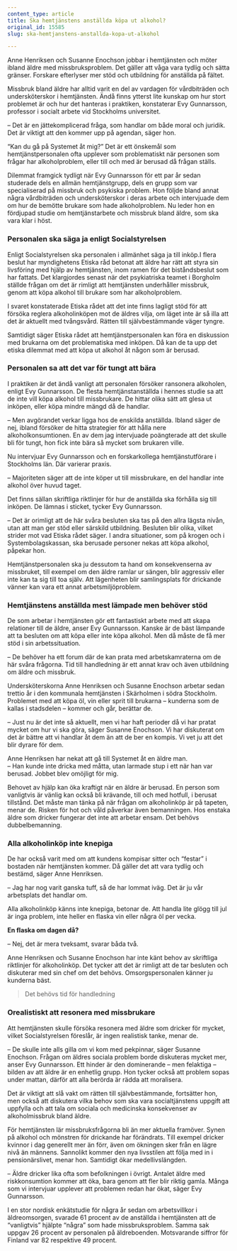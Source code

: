 ```yaml
---
content_type: article
title: Ska hemtjänstens anställda köpa ut alkohol?
original_id: 15585
slug: ska-hemtjanstens-anstallda-kopa-ut-alkohol

---
```


Anne Henriksen och Susanne Enochson jobbar i hemtjänsten och möter ibland äldre med missbruksproblem. Det gäller att våga vara tydlig och sätta gränser. Forskare efterlyser mer stöd och utbildning för anställda på fältet.

Missbruk bland äldre har alltid varit en del av vardagen för vårdbiträden och undersköterskor i hemtjänsten. Ändå finns ytterst lite kunskap om hur stort problemet är och hur det hanteras i praktiken, konstaterar Evy Gunnarsson, professor i socialt arbete vid Stockholms universitet.

– Det är en jättekomplicerad fråga, som handlar om både moral och juridik. Det är viktigt att den kommer upp på agendan, säger hon.

“Kan du gå på Systemet åt mig?” Det är ett önskemål som hemtjänstpersonalen ofta upplever som problematiskt när personen som frågar har alkoholproblem, eller till och med är berusad då frågan ställs.

Dilemmat framgick tydligt när Evy Gunnarsson för ett par år sedan studerade dels en allmän hemtjänstgrupp, dels en grupp som var specialiserad på missbruk och psykiska problem. Hon följde bland annat några vårdbiträden och undersköterskor i deras arbete och intervjuade dem om hur de bemötte brukare som hade alkoholproblem. Nu leder hon en fördjupad studie om hemtjänstarbete och missbruk bland äldre, som ska vara klar i höst.

### Personalen ska säga ja enligt Socialstyrelsen

Enligt Socialstyrelsen ska personalen i allmänhet säga ja till inköp.I flera beslut har myndighetens Etiska råd betonat att äldre har rätt att styra sin livsföring med hjälp av hemtjänsten, inom ramen för det biståndsbeslut som har fattats. Det klargjordes senast när det psykiatriska teamet i Borgholm ställde frågan om det är rimligt att hemtjänsten underhåller missbruk, genom att köpa alkohol till brukare som har alkoholproblem.

I svaret konstaterade Etiska rådet att det inte finns lagligt stöd för att försöka reglera alkoholinköpen mot de äldres vilja, om läget inte är så illa att det är aktuellt med tvångsvård. Rätten till självbestämmande väger tyngre.

Samtidigt säger Etiska rådet att hemtjänstpersonalen kan föra en diskussion med brukarna om det problematiska med inköpen. Då kan de ta upp det etiska dilemmat med att köpa ut alkohol åt någon som är berusad.

### Personalen sa att det var för tungt att bära

I praktiken är det ändå vanligt att personalen försöker ransonera alkoholen, enligt Evy Gunnarsson. De flesta hemtjänstanställda i hennes studie sa att de inte vill köpa alkohol till missbrukare. De hittar olika sätt att glesa ut inköpen, eller köpa mindre mängd då de handlar.

– Men avgörandet verkar ligga hos de enskilda anställda. Ibland säger de nej, ibland försöker de hitta strategier för att hålla nere alkoholkonsumtionen. En av dem jag intervjuade poängterade att det skulle bli för tungt, hon fick inte bära så mycket som brukaren ville.

Nu intervjuar Evy Gunnarsson och en forskarkollega hemtjänstutförare i Stockholms län. Där varierar praxis.

– Majoriteten säger att de inte köper ut till missbrukare, en del handlar inte alkohol över huvud taget.

Det finns sällan skriftliga riktlinjer för hur de anställda ska förhålla sig till inköpen. De lämnas i sticket, tycker Evy Gunnarsson.

– Det är orimligt att de här svåra besluten ska tas på den allra lägsta nivån, utan att man ger stöd eller särskild utbildning. Besluten blir olika, vilket strider mot vad Etiska rådet säger. I andra situationer, som på krogen och i Systembolagskassan, ska berusade personer nekas att köpa alkohol, påpekar hon.

Hemtjänstpersonalen ska ju dessutom ta hand om konsekvenserna av missbruket, till exempel om den äldre ramlar ur sängen, blir aggressiv eller inte kan ta sig till toa själv. Att lägenheten blir samlingsplats för drickande vänner kan vara ett annat arbetsmiljöproblem.

### Hemtjänstens anställda mest lämpade men behöver stöd

De som arbetar i hemtjänsten gör ett fantastiskt arbete med att skapa relationer till de äldre, anser Evy Gunnarsson. Kanske är de bäst lämpande att ta besluten om att köpa eller inte köpa alkohol. Men då måste de få mer stöd i sin arbetssituation.

– De behöver ha ett forum där de kan prata med arbetskamraterna om de här svåra frågorna. Tid till handledning är ett annat krav och även utbildning om äldre och missbruk.

Undersköterskorna Anne Henriksen och Susanne Enochson arbetar sedan trettio år i den kommunala hemtjänsten i Skärholmen i södra Stockholm. Problemet med att köpa öl, vin eller sprit till brukarna – kunderna som de kallas i stadsdelen – kommer och går, berättar de.

– Just nu är det inte så aktuellt, men vi har haft perioder då vi har pratat mycket om hur vi ska göra, säger Susanne Enochson. Vi har diskuterat om det är bättre att vi handlar åt dem än att de ber en kompis. Vi vet ju att det blir dyrare för dem.

Anne Henriksen har nekat att gå till Systemet åt en äldre man.  
– Han kunde inte dricka med måtta, utan larmade stup i ett när han var berusad. Jobbet blev omöjligt för mig.

Behovet av hjälp kan öka kraftigt när en äldre är berusad. En person som vanligtvis är vänlig kan också bli krävande, till och med hotfull, i berusat tillstånd. Det måste man tänka på när frågan om alkoholinköp är på tapeten, menar de. Risken för hot och våld påverkar även bemanningen. Hos enstaka äldre som dricker fungerar det inte att arbetar ensam. Det behövs dubbelbemanning.

### Alla alkoholinköp inte knepiga

De har också varit med om att kundens kompisar sitter och “festar” i bostaden när hemtjänsten kommer. Då gäller det att vara tydlig och bestämd, säger Anne Henriksen.

– Jag har nog varit ganska tuff, så de har lommat iväg. Det är ju vår arbetsplats det handlar om.

Alla alkoholinköp känns inte knepiga, betonar de. Att handla lite glögg till jul är inga problem, inte heller en flaska vin eller några öl per vecka.

**En flaska om dagen då?**

– Nej, det är mera tveksamt, svarar båda två.

Anne Henriksen och Susanne Enochson har inte känt behov av skriftliga riktlinjer för alkoholinköp. Det tycker att det är rimligt att de tar besluten och diskuterar med sin chef om det behövs. Omsorgspersonalen känner ju kunderna bäst.

> Det behövs tid för handledning

### Orealistiskt att resonera med missbrukare

Att hemtjänsten skulle försöka resonera med äldre som dricker för mycket, vilket Socialstyrelsen föreslår, är ingen realistisk tanke, menar de.

– De skulle inte alls gilla om vi kom med pekpinnar, säger Susanne Enochson. Frågan om äldres sociala problem borde diskuteras mycket mer, anser Evy Gunnarsson. Ett hinder är den dominerande – men felaktiga – bilden av att äldre är en enhetlig grupp. Hon tycker också att problem sopas under mattan, därför att alla berörda är rädda att moralisera.

Det är viktigt att slå vakt om rätten till självbestämmande, fortsätter hon, men också att diskutera vilka behov som ska vara socialtjänstens uppgift att uppfylla och att tala om sociala och medicinska konsekvenser av alkoholmissbruk bland äldre.

För hemtjänsten lär missbruksfrågorna bli än mer aktuella framöver. Synen på alkohol och mönstren för drickande har förändrats. Till exempel dricker kvinnor i dag generellt mer än förr, även om ökningen sker från en lägre nivå än männens. Sannolikt kommer den nya livsstilen att följa med in i pensionärslivet, menar hon. Samtidigt ökar medellivslängden.

– Äldre dricker lika ofta som befolkningen i övrigt. Antalet äldre med riskkonsumtion kommer att öka, bara genom att fler blir riktig gamla. Många som vi intervjuar upplever att problemen redan har ökat, säger Evy Gunnarsson.

I en stor nordisk enkätstudie för några år sedan om arbetsvillkor i äldreomsorgen, svarade 61 procent av de anställda i hemtjänsten att de “vanligtvis” hjälpte “några” som hade missbruksproblem. Samma sak uppgav 26 procent av personalen på äldreboenden. Motsvarande siffror för Finland var 82 respektive 49 procent.

